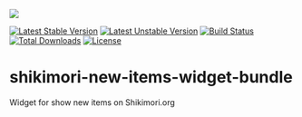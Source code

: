 <img src="http://anime-db.org/bundles/animedboffsite/images/shikimori.org.png" /><br />

[![Latest Stable Version](https://poser.pugx.org/anime-db/shikimori-new-items-widget-bundle/v/stable.png)](https://packagist.org/packages/anime-db/shikimori-new-items-widget-bundle)
[![Latest Unstable Version](https://poser.pugx.org/anime-db/shikimori-new-items-widget-bundle/v/unstable.png)](https://packagist.org/packages/anime-db/shikimori-new-items-widget-bundle)
[![Build Status](https://travis-ci.org/anime-db/shikimori-new-items-widget-bundle.png)](https://travis-ci.org/anime-db/shikimori-new-items-widget-bundle)
[![Total Downloads](https://poser.pugx.org/anime-db/shikimori-new-items-widget-bundle/downloads.png)](https://packagist.org/packages/anime-db/shikimori-new-items-widget-bundle)
[![License](https://poser.pugx.org/anime-db/shikimori-new-items-widget-bundle/license.png)](https://packagist.org/packages/anime-db/shikimori-new-items-widget-bundle)

shikimori-new-items-widget-bundle
=================================

Widget for show new items on Shikimori.org